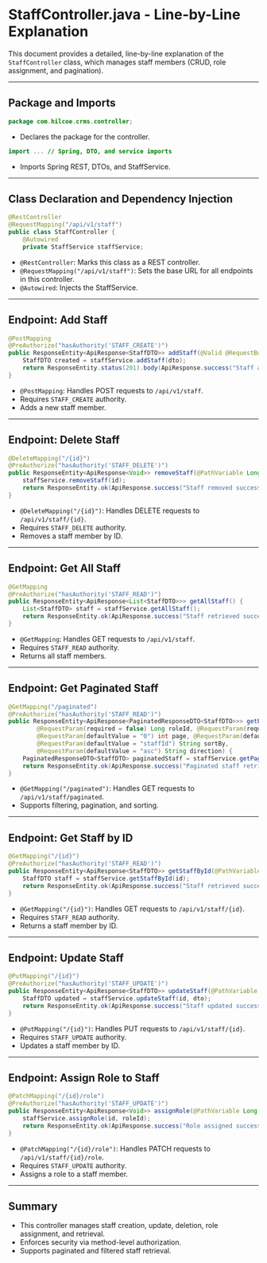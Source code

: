# StaffController.java - Line-by-Line Explanation

This document provides a detailed, line-by-line explanation of the `StaffController` class, which manages staff members (CRUD, role assignment, and pagination).

---

## Package and Imports

```java
package com.hilcoe.crms.controller;
```
- Declares the package for the controller.

```java
import ... // Spring, DTO, and service imports
```
- Imports Spring REST, DTOs, and StaffService.

---

## Class Declaration and Dependency Injection

```java
@RestController
@RequestMapping("/api/v1/staff")
public class StaffController {
    @Autowired
    private StaffService staffService;
```
- `@RestController`: Marks this class as a REST controller.
- `@RequestMapping("/api/v1/staff")`: Sets the base URL for all endpoints in this controller.
- `@Autowired`: Injects the StaffService.

---

## Endpoint: Add Staff

```java
@PostMapping
@PreAuthorize("hasAuthority('STAFF_CREATE')")
public ResponseEntity<ApiResponse<StaffDTO>> addStaff(@Valid @RequestBody StaffDTO dto) {
    StaffDTO created = staffService.addStaff(dto);
    return ResponseEntity.status(201).body(ApiResponse.success("Staff added successfully", created));
}
```
- `@PostMapping`: Handles POST requests to `/api/v1/staff`.
- Requires `STAFF_CREATE` authority.
- Adds a new staff member.

---

## Endpoint: Delete Staff

```java
@DeleteMapping("/{id}")
@PreAuthorize("hasAuthority('STAFF_DELETE')")
public ResponseEntity<ApiResponse<Void>> removeStaff(@PathVariable Long id) {
    staffService.removeStaff(id);
    return ResponseEntity.ok(ApiResponse.success("Staff removed successfully", null));
}
```
- `@DeleteMapping("/{id}")`: Handles DELETE requests to `/api/v1/staff/{id}`.
- Requires `STAFF_DELETE` authority.
- Removes a staff member by ID.

---

## Endpoint: Get All Staff

```java
@GetMapping
@PreAuthorize("hasAuthority('STAFF_READ')")
public ResponseEntity<ApiResponse<List<StaffDTO>>> getAllStaff() {
    List<StaffDTO> staff = staffService.getAllStaff();
    return ResponseEntity.ok(ApiResponse.success("Staff retrieved successfully", staff));
}
```
- `@GetMapping`: Handles GET requests to `/api/v1/staff`.
- Requires `STAFF_READ` authority.
- Returns all staff members.

---

## Endpoint: Get Paginated Staff

```java
@GetMapping("/paginated")
@PreAuthorize("hasAuthority('STAFF_READ')")
public ResponseEntity<ApiResponse<PaginatedResponseDTO<StaffDTO>>> getPaginatedStaff(
        @RequestParam(required = false) Long roleId, @RequestParam(required = false) String contact,
        @RequestParam(defaultValue = "0") int page, @RequestParam(defaultValue = "10") int size,
        @RequestParam(defaultValue = "staffId") String sortBy,
        @RequestParam(defaultValue = "asc") String direction) {
    PaginatedResponseDTO<StaffDTO> paginatedStaff = staffService.getPaginatedStaffAdvanced(roleId, contact, page, size, sortBy, direction);
    return ResponseEntity.ok(ApiResponse.success("Paginated staff retrieved successfully", paginatedStaff));
}
```
- `@GetMapping("/paginated")`: Handles GET requests to `/api/v1/staff/paginated`.
- Supports filtering, pagination, and sorting.

---

## Endpoint: Get Staff by ID

```java
@GetMapping("/{id}")
@PreAuthorize("hasAuthority('STAFF_READ')")
public ResponseEntity<ApiResponse<StaffDTO>> getStaffById(@PathVariable Long id) {
    StaffDTO staff = staffService.getStaffById(id);
    return ResponseEntity.ok(ApiResponse.success("Staff retrieved successfully", staff));
}
```
- `@GetMapping("/{id}")`: Handles GET requests to `/api/v1/staff/{id}`.
- Requires `STAFF_READ` authority.
- Returns a staff member by ID.

---

## Endpoint: Update Staff

```java
@PutMapping("/{id}")
@PreAuthorize("hasAuthority('STAFF_UPDATE')")
public ResponseEntity<ApiResponse<StaffDTO>> updateStaff(@PathVariable Long id, @Valid @RequestBody StaffDTO dto) {
    StaffDTO updated = staffService.updateStaff(id, dto);
    return ResponseEntity.ok(ApiResponse.success("Staff updated successfully", updated));
}
```
- `@PutMapping("/{id}")`: Handles PUT requests to `/api/v1/staff/{id}`.
- Requires `STAFF_UPDATE` authority.
- Updates a staff member by ID.

---

## Endpoint: Assign Role to Staff

```java
@PatchMapping("/{id}/role")
@PreAuthorize("hasAuthority('STAFF_UPDATE')")
public ResponseEntity<ApiResponse<Void>> assignRole(@PathVariable Long id, @RequestParam Long roleId) {
    staffService.assignRole(id, roleId);
    return ResponseEntity.ok(ApiResponse.success("Role assigned successfully", null));
}
```
- `@PatchMapping("/{id}/role")`: Handles PATCH requests to `/api/v1/staff/{id}/role`.
- Requires `STAFF_UPDATE` authority.
- Assigns a role to a staff member.

---

## Summary

- This controller manages staff creation, update, deletion, role assignment, and retrieval.
- Enforces security via method-level authorization.
- Supports paginated and filtered staff retrieval.
